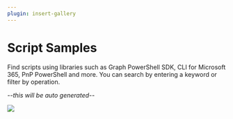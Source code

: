 ```yaml
---
plugin: insert-gallery
---
```


# Script Samples

Find scripts using libraries such as Graph PowerShell SDK, CLI for Microsoft 365, PnP PowerShell and more. You can search by entering a keyword or filter by operation.

*--this will be auto generated--*

<img src="https://telemetry.sharepointpnp.com/script-samples" aria-hidden="true" />